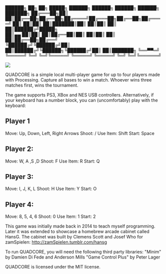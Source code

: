  ██████╗ ██╗   ██╗ █████╗ ██████╗  ██████╗ ██████╗ ██████╗ ███████╗
██╔═══██╗██║   ██║██╔══██╗██╔══██╗██╔════╝██╔═══██╗██╔══██╗██╔════╝
██║   ██║██║   ██║███████║██║  ██║██║     ██║   ██║██████╔╝█████╗  
██║▄▄ ██║██║   ██║██╔══██║██║  ██║██║     ██║   ██║██╔══██╗██╔══╝  
╚██████╔╝╚██████╔╝██║  ██║██████╔╝╚██████╗╚██████╔╝██║  ██║███████╗
 ╚══▀▀═╝  ╚═════╝ ╚═╝  ╚═╝╚═════╝  ╚═════╝ ╚═════╝ ╚═╝  ╚═╝╚══════╝

 ![](https://media.giphy.com/media/2UDSixdnNWhqpwswvP/giphy.gif)

 QUADCORE  is a simple local multi-player game for up to four players made with Processing.
 Capture all bases to win a match. Whoever wins three matches first, wins the tournament.

 The game supports PS3, XBox and NES USB controllers. Alternatively, if your keyboard has a number block, you can (uncomfortably) play with the keyboard:

 Player 1
 -------------------------------------------
 Move: 		Up, Down, Left, Right Arrows
 Shoot: 	/
 Use Item: 	Shift
 Start: 	Space

 Player 2:
 -------------------------------------------
 Move: 		W, A ,S ,D
 Shoot: 	F
 Use Item: 	R
 Start: 	Q

 Player 3:
 -------------------------------------------
 Move: 		I, J, K, L
 Shoot: 	H
 Use Item: 	Y
 Start: 	O

 Player 4:
 -------------------------------------------
 Move: 		8, 5, 4, 6
 Shoot: 	0
 Use Item: 	1
 Start: 	2

This game was initially made back in 2014 to teach myself programming. Later it was extended to showcase a homebrew arcade cabinet called HansG.
The cabinet was built by Clemens Scott and Josef Who for zamSpielen: http://zamSpielen.tumblr.com/hansg

To run QUADCORE, you will need the following third party libraries:
"Minim" by Damien Di Fede and Anderson Mills
"Game Control Plus" by Peter Lager

QUADCORE is licensed under the MIT license.